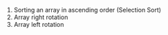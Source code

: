 1) Sorting an array in ascending order (Selection Sort)
2) Array right rotation
3) Array left rotation
